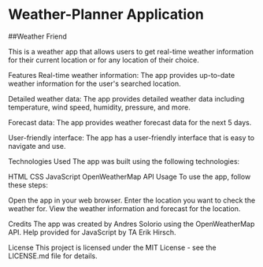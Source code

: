 # Weather-Planner Application

##Weather Friend

This is a weather app that allows users to get real-time weather information for their current location or for any location of their choice.

Features
Real-time weather information: The app provides up-to-date weather information for the user's searched location.

Detailed weather data: The app provides detailed weather data including temperature, wind speed, humidity, pressure, and more.

Forecast data: The app provides weather forecast data for the next 5 days.

User-friendly interface: The app has a user-friendly interface that is easy to navigate and use.

Technologies Used
The app was built using the following technologies:

HTML
CSS
JavaScript
OpenWeatherMap API
Usage
To use the app, follow these steps:

Open the app in your web browser.
Enter the location you want to check the weather for.
View the weather information and forecast for the location.

Credits
The app was created by Andres Solorio using the OpenWeatherMap API.
Help provided for JavaScript by TA Erik Hirsch.

License
This project is licensed under the MIT License - see the LICENSE.md file for details.
